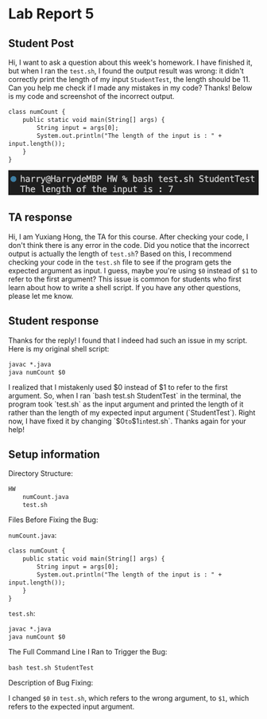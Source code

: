 # Lab Report 5

## Student Post

Hi, I want to ask a question about this week's homework. I have finished it, but when I ran the `test.sh`, I found the output result was wrong: it didn't correctly print the length of my input `StudentTest`, the length should be 11. Can you help me check if I made any mistakes in my code? Thanks! Below is my code and screenshot of the incorrect output.

```
class numCount {
    public static void main(String[] args) {
        String input = args[0];
        System.out.println("The length of the input is : " + input.length());
    }
}
```

![Image](incorrect.png)

## TA response

Hi, I am Yuxiang Hong, the TA for this course. After checking your code, I don't think there is any error in the code. Did you notice that the incorrect output is actually the length of `test.sh`? Based on this, I recommend checking your code in the `test.sh` file to see if the program gets the expected argument as input. I guess, maybe you're using `$0` instead of `$1` to refer to the first argument? This issue is common for students who first learn about how to write a shell script. If you have any other questions, please let me know.

## Student response

Thanks for the reply! I found that I indeed had such an issue in my script.
Here is my original shell script:

```
javac *.java
java numCount $0
```

I realized that I mistakenly used $0 instead of $1 to refer to the first argument. So, when I ran `bash test.sh StudentTest` in the terminal, the program took `test.sh` as the input argument and printed the length of it rather than the length of my expected input argument (`StudentTest`). Right now, I have fixed it by changing `$0` to `$1` in `test.sh`. Thanks again for your help!

## Setup information

Directory Structure:

```
HW
    numCount.java
    test.sh
```

Files Before Fixing the Bug:

`numCount.java`:

```
class numCount {
    public static void main(String[] args) {
        String input = args[0];
        System.out.println("The length of the input is : " + input.length());
    }
}
```

`test.sh`:

```
javac *.java
java numCount $0
```

The Full Command Line I Ran to Trigger the Bug:

`bash test.sh StudentTest`

Description of Bug Fixing:

I changed `$0` in `test.sh`, which refers to the wrong argument, to `$1`, which refers to the expected input argument.
